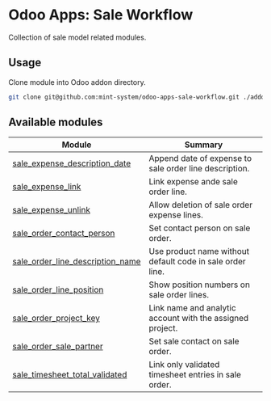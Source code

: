 # Odoo Apps: Sale Workflow

Collection of sale model related modules.

## Usage

Clone module into Odoo addon directory.

```bash
git clone git@github.com:mint-system/odoo-apps-sale-workflow.git ./addons/sale_workflow
```

## Available modules

| Module | Summary |
| --- | --- |
| [sale_expense_description_date](sale_expense_description_date) |         Append date of expense to sale order line description. |
| [sale_expense_link](sale_expense_link) |         Link expense ande sale order line. |
| [sale_expense_unlink](sale_expense_unlink) |         Allow deletion of sale order expense lines. |
| [sale_order_contact_person](sale_order_contact_person) |         Set contact person on sale order. |
| [sale_order_line_description_name](sale_order_line_description_name) |         Use product name without default code in sale order line. |
| [sale_order_line_position](sale_order_line_position) |         Show position numbers on sale order lines. |
| [sale_order_project_key](sale_order_project_key) |         Link name and analytic account with the assigned project. |
| [sale_order_sale_partner](sale_order_sale_partner) |         Set sale contact on sale order. |
| [sale_timesheet_total_validated](sale_timesheet_total_validated) |         Link only validated timesheet entries in sale order. |

